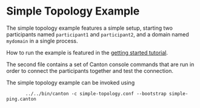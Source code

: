 # Simple Topology Example

The simple topology example features a simple setup, starting two participants named `participant1` 
and `participant2`, and a domain named `mydomain` in a single process.

How to run the example is featured in the [getting started tutorial](
https://www.canton.io/docs/stable/user-manual/tutorials/getting_started.html#starting-canton).

The second file contains a set of Canton console commands that are run in order to connect the participants together
and test the connection.

The simple topology example can be invoked using

```
       ../../bin/canton -c simple-topology.conf --bootstrap simple-ping.canton 
```